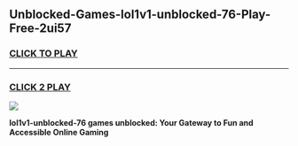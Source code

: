 
## Unblocked-Games-lol1v1-unblocked-76-Play-Free-2ui57
<h3>
<a href="https://premium76.site?title=lol1v1-unblocked-76&ref=18A1">CLICK TO PLAY</a></h3>
<hr>

<h3>
<a href="https://premium76.site?title=lol1v1-unblocked-76&ref=18A1">CLICK 2 PLAY</a>
  
</h3>

<a href="https://premium76.site?title=lol1v1-unblocked-76&ref=18A1"><img src="https://clearcache.store/games.png"></a>


**lol1v1-unblocked-76 games unblocked: Your Gateway to Fun and Accessible Online Gaming**
